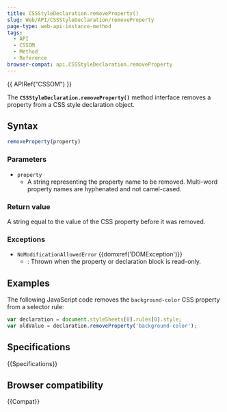 ```yaml
---
title: CSSStyleDeclaration.removeProperty()
slug: Web/API/CSSStyleDeclaration/removeProperty
page-type: web-api-instance-method
tags:
  - API
  - CSSOM
  - Method
  - Reference
browser-compat: api.CSSStyleDeclaration.removeProperty
---
```

{{ APIRef("CSSOM") }}

The **`CSSStyleDeclaration.removeProperty()`** method interface
removes a property from a CSS style declaration object.

## Syntax

```js
removeProperty(property)
```

### Parameters

- `property`
  - A string representing the property name to be removed. Multi-word property names are hyphenated and not camel-cased.

### Return value

A string equal to the value of the CSS property before it was removed.

### Exceptions

- `NoModificationAllowedError` {{domxref('DOMException')}}
  - : Thrown when the property or declaration block is read-only.

## Examples

The following JavaScript code removes the `background-color` CSS property
from a selector rule:

```js
var declaration = document.styleSheets[0].rules[0].style;
var oldValue = declaration.removeProperty('background-color');
```

## Specifications

{{Specifications}}

## Browser compatibility

{{Compat}}
